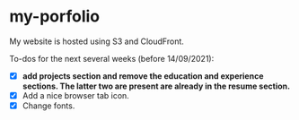 # my-porfolio
My website is hosted using S3 and CloudFront.


To-dos for the next several weeks (before 14/09/2021):
- [x]  **add projects section and remove the education and experience sections. The latter two are present are already in the resume section.**
- [x]  Add a nice browser tab icon.
- [x]  Change fonts.
